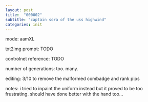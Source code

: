 ```yaml
---
layout: post
title:  "000002"
subtitle: "captain sora of the uss highwind"
categories: init
---
```


mode: aamXL

txt2img prompt: TODO

controlnet reference: TODO

number of generations: too. many.

editing: 3/10 to remove the malformed combadge and rank pips

notes: i tried to inpaint the uniform instead but it proved to be too frustrating. should have done better with the hand too...
